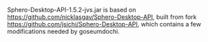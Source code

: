 Sphero-Desktop-API-1.5.2-jvs.jar is based on https://github.com/nicklasgav/Sphero-Desktop-API, built from fork  https://github.com/jsichi/Sphero-Desktop-API, which contains a few modifications needed by goseumdochi.
